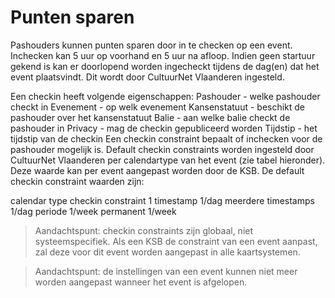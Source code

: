 ---
---

# Punten sparen

Pashouders kunnen punten sparen door in te checken op een event. Inchecken kan 5 uur op voorhand en 5 uur na afloop. Indien geen startuur gekend is kan er doorlopend worden ingecheckt tijdens de dag(en) dat het event plaatsvindt. Dit wordt door CultuurNet Vlaanderen ingesteld.

Een checkin heeft volgende eigenschappen:
Pashouder - welke pashouder checkt in
Evenement - op welk evenement
Kansenstatuut - beschikt de pashouder over het kansenstatuut
Balie - aan welke balie checkt de pashouder in
Privacy - mag de checkin gepubliceerd worden
Tijdstip - het tijdstip van de checkin
Een checkin constraint bepaalt of inchecken voor de pashouder mogelijk is. Default checkin constraints worden ingesteld door CultuurNet Vlaanderen per calendartype van het event (zie tabel hieronder). Deze waarde kan per event aangepast worden door de KSB. De default checkin constraint waarden zijn:

calendar type
checkin constraint
1 timestamp
1/dag
meerdere timestamps
1/dag
periode
1/week
permanent
1/week

> Aandachtspunt: checkin constraints zijn globaal, niet systeemspecifiek. Als een KSB de constraint van een event aanpast, zal deze voor dit event worden aangepast in alle kaartsystemen.

> Aandachtspunt: de instellingen van een event kunnen niet meer worden aangepast wanneer het event is afgelopen.
